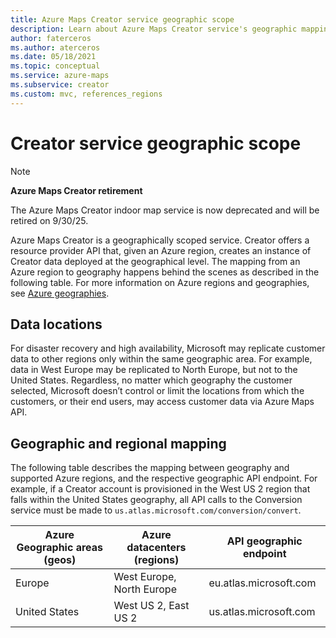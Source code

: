 ```yaml
---
title: Azure Maps Creator service geographic scope
description: Learn about Azure Maps Creator service's geographic mappings in Azure Maps
author: faterceros
ms.author: aterceros
ms.date: 05/18/2021
ms.topic: conceptual
ms.service: azure-maps
ms.subservice: creator
ms.custom: mvc, references_regions
---
```


# Creator service geographic scope

> [!NOTE]
>
> **Azure Maps Creator retirement**
>
> The Azure Maps Creator indoor map service is now deprecated and will be retired on 9/30/25.

Azure Maps Creator is a geographically scoped service. Creator offers a resource provider API that, given an Azure region, creates an instance of Creator data deployed at the geographical level. The mapping from an Azure region to geography happens behind the scenes as described in the following table. For more information on Azure regions and geographies, see [Azure geographies].

## Data locations

For disaster recovery and high availability, Microsoft may replicate customer data to other regions only within the same geographic area. For example, data in West Europe may be replicated to North Europe, but not to the United States.  Regardless, no matter which geography the customer selected, Microsoft doesn’t control or limit the locations from which the customers, or their end users, may access customer data via Azure Maps API.  

## Geographic and regional mapping

The following table describes the mapping between geography and supported Azure regions, and the respective geographic API endpoint. For example, if a Creator account is provisioned in the West US 2 region that falls within the United States geography, all API calls to the Conversion service must be made to `us.atlas.microsoft.com/conversion/convert`.

| Azure Geographic areas (geos) | Azure datacenters (regions) | API geographic endpoint |
|------------------------|----------------------|-------------|
| Europe| West Europe, North Europe | eu.atlas.microsoft.com |
|United States | West US 2, East US 2 | us.atlas.microsoft.com |

[Azure geographies]: https://azure.microsoft.com/global-infrastructure/geographies
